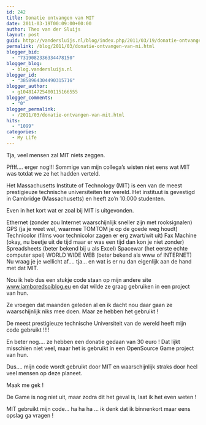 ```yaml
---
id: 242
title: Donatie ontvangen van MIT
date: 2011-03-19T00:09:00+00:00
author: Theo van der Sluijs
layout: post
guid: http://vandersluijs.nl/blog/index.php/2011/03/19/donatie-ontvangen-van-mi/
permalink: /blog/2011/03/donatie-ontvangen-van-mi.html
blogger_bid:
  - "7319082336334478150"
blogger_blog:
  - blog.vandersluijs.nl
blogger_id:
  - "3858964304490315716"
blogger_author:
  - g104814725400115166555
blogger_comments:
  - "0"
blogger_permalink:
  - /2011/03/donatie-ontvangen-van-mit.html
hits:
  - "1099"
categories:
  - My Life
---
```

Tja, veel mensen zal MIT niets zeggen.

Pffff…. erger nog!!! Sommige van mijn collega’s wisten niet eens wat MIT was totdat we ze het hadden verteld.

Het Massachusetts Institute of Technology (MIT) is een van de meest prestigieuze technische universiteiten ter wereld. Het instituut is gevestigd in Cambridge (Massachusetts) en heeft zo’n 10.000 studenten.

Even in het kort wat er zoal bij MIT is uitgevonden.

Ethernet (zonder zou Internet waarschijnlijk sneller zijn met rooksignalen) GPS (ja je weet wel, waarmee TOMTOM je op de goede weg houdt) Technicolor (films voor technicolor zagen er erg zwart/wit uit) Fax Machine (okay, nu beetje uit de tijd maar er was een tijd dan kon je niet zonder) Spreadsheets (beter bekend bij u als Excel) Spacewar (het eerste echte computer spel) WORLD WIDE WEB (beter bekend als www of INTERNET) Nu vraag je je wellicht af…. tja… en wat is er nu dan eigenlijk aan de hand met dat MIT.

Nou ik heb dus een stukje code staan op mijn andere site www.iamboredsoiblog.eu en dat wilde ze graag gebruiken in een project van hun. 

Ze vroegen dat maanden geleden al en ik dacht nou daar gaan ze waarschijnlijk niks mee doen. Maar ze hebben het gebruikt ! 

De meest prestigieuze technische Universiteit van de wereld heeft mijn code gebruikt !!!!

En beter nog…. ze hebben een donatie gedaan van 30 euro ! Dat lijkt misschien niet veel, maar het is gebruikt in een OpenSource Game project van hun. 

Dus…. mijn code wordt gebruikt door MIT en waarschijnlijk straks door heel veel mensen op deze planeet.

Maak me gek !

De Game is nog niet uit, maar zodra dit het geval is, laat ik het even weten !

MIT gebruikt mijn code… ha ha ha … ik denk dat ik binnenkort maar eens opslag ga vragen !